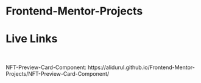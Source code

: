 # Frontend-Mentor-Projects
<h1>Live Links</h1>
<br>
<p>NFT-Preview-Card-Component: https://alidurul.github.io/Frontend-Mentor-Projects/NFT-Preview-Card-Component/</p>





